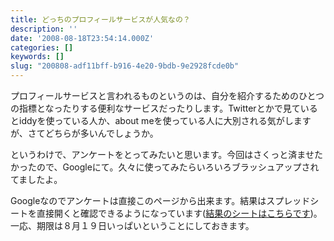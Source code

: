 ```yaml
---
title: どっちのプロフィールサービスが人気なの？
description: ''
date: '2008-08-18T23:54:14.000Z'
categories: []
keywords: []
slug: "200808-adf11bff-b916-4e20-9bdb-9e2928fcde0b"
---
```

プロフィールサービスと言われるものというのは、自分を紹介するためのひとつの指標となったりする便利なサービスだったりします。Twitterとかで見ているとiddyを使っている人か、about meを使っている人に大別される気がしますが、さてどちらが多いんでしょうか。

というわけで、アンケートをとってみたいと思います。今回はさくっと済ませたかったので、Googleにて。久々に使ってみたらいろいろブラッシュアップされてましたよ。

Googleなのでアンケートは直接このページから出来ます。結果はスプレッドシートを直接開くと確認できるようになっています([結果のシートはこちらです](http://spreadsheets.google.com/pub?key=pGW20RUPDq0lmTNQpmGZ7EA))。一応、期限は８月１９日いっぱいということにしておきます。